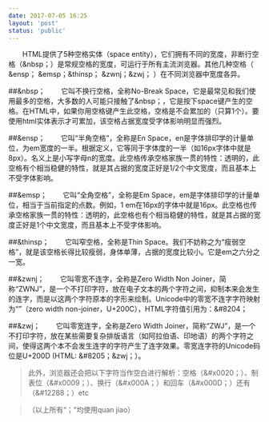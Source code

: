 ```yaml
---
date: 2017-07-05 16:25
layout: 'post'
status: 'public'
---
```


&emsp;&emsp;HTML提供了5种空格实体（space entity），它们拥有不同的宽度，非断行空格（&nbsp；）是常规空格的宽度，可运行于所有主流浏览器。其他几种空格（ &ensp； &emsp；&thinsp； &zwnj；&zwj； ）在不同浏览器中宽度各异。
 
##&nbsp；
&emsp;&emsp;它叫不换行空格，全称No-Break Space，它是最常见和我们使用最多的空格，大多数的人可能只接触了&nbsp；，它是按下space键产生的空格。在HTML中，如果你用空格键产生此空格，空格是不会累加的（只算1个）。要使用html实体表示才可累加，该空格占据宽度受字体影响明显而强烈。
 
##&ensp；
&emsp;&emsp;它叫“半角空格”，全称是En Space，en是字体排印学的计量单位，为em宽度的一半。根据定义，它等同于字体度的一半（如16px字体中就是8px）。名义上是小写字母n的宽度。此空格传承空格家族一贯的特性：透明的，此空格有个相当稳健的特性，就是其占据的宽度正好是1/2个中文宽度，而且基本上不受字体影响。
 
##&emsp；
&emsp;&emsp;它叫“全角空格”，全称是Em Space，em是字体排印学的计量单位，相当于当前指定的点数。例如，1 em在16px的字体中就是16px。此空格也传承空格家族一贯的特性：透明的，此空格也有个相当稳健的特性，就是其占据的宽度正好是1个中文宽度，而且基本上不受字体影响。
 
##&thinsp；
&emsp;&emsp;它叫窄空格，全称是Thin Space。我们不妨称之为“瘦弱空格”，就是该空格长得比较瘦弱，身体单薄，占据的宽度比较小。它是em之六分之一宽。
 
##&zwnj；
&emsp;&emsp;它叫零宽不连字，全称是Zero Width Non Joiner，简称“ZWNJ”，是一个不打印字符，放在电子文本的两个字符之间，抑制本来会发生的连字，而是以这两个字符原本的字形来绘制。Unicode中的零宽不连字字符映射为“”（zero width non-joiner，U+200C），HTML字符值引用为：&#8204；
 
##&zwj；
&emsp;&emsp;它叫零宽连字，全称是Zero Width Joiner，简称“ZWJ”，是一个不打印字符，放在某些需要复杂排版语言（如阿拉伯语、印地语）的两个字符之间，使得这两个本不会发生连字的字符产生了连字效果。零宽连字符的Unicode码位是U+200D (HTML: &#8205；&zwj；）。
 
>此外，浏览器还会把以下字符当作空白进行解析：空格（&#x0020；）、制表位（&#x0009；）、换行（&#x000A；）和回车（&#x000D；）还有（&#12288；）etc

> （以上所有“；”均使用quan jiao）